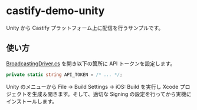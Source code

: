 # castify-demo-unity

Unity から Castify プラットフォーム上に配信を行うサンプルです。

## 使い方

[BroadcastingDriver.cs](Assets/CastifyDemo/Scripts/BroadcastingDriver.cs) を開き以下の箇所に API トークンを設定します。

```csharp
private static string API_TOKEN = /* ... */;
```

Unity のメニューから File → Build Settings → iOS: Build を実行し Xcode プロジェクトを生成＆開きます。そして、適切な Signing の設定を行ってから実機にインストールします。
